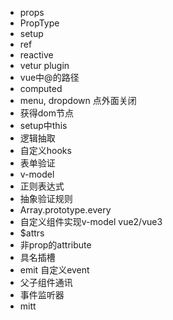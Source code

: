 - props
- PropType
- setup
- ref
- reactive
- vetur plugin
- vue中@的路径
- computed
- menu, dropdown 点外面关闭
- 获得dom节点
- setup中this
- 逻辑抽取
- 自定义hooks
- 表单验证
- v-model
- 正则表达式
- 抽象验证规则
- Array.prototype.every
- 自定义组件实现v-model vue2/vue3  
- $attrs
- 非prop的attribute 
- 具名插槽
- emit 自定义event
- 父子组件通讯
- 事件监听器
- mitt